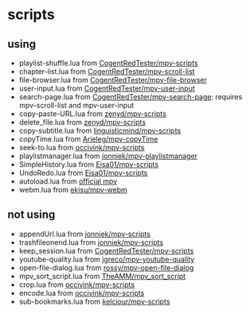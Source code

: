 # scripts

## using

- playlist-shuffle.lua from [CogentRedTester/mpv-scripts](https://github.com/CogentRedTester/mpv-scripts)
- chapter-list.lua from [CogentRedTester/mpv-scroll-list](https://github.com/CogentRedTester/mpv-scroll-list)
- file-browser.lua from [CogentRedTester/mpv-file-browser](https://github.com/CogentRedTester/mpv-file-browser)
- user-input.lua from [CogentRedTester/mpv-user-input](https://github.com/CogentRedTester/mpv-user-input)
- search-page.lua from [CogentRedTester/mpv-search-page](https://github.com/CogentRedTester/mpv-search-page): requires mpv-scroll-list and mpv-user-input
- copy-paste-URL.lua from [zenyd/mpv-scripts](https://github.com/zenyd/mpv-scripts)
- delete_file.lua from [zenyd/mpv-scripts](https://github.com/zenyd/mpv-scripts)
- copy-subtitle.lua from [linguisticmind/mpv-scripts](https://github.com/linguisticmind/mpv-scripts)
- copyTime.lua from [Arieleg/mpv-copyTime](https://github.com/Arieleg/mpv-copyTime)
- seek-to.lua from [occivink/mpv-scripts](https://github.com/occivink/mpv-scripts)
- playlistmanager.lua from [jonniek/mpv-playlistmanager](https://github.com/jonniek/mpv-playlistmanager)
- SimpleHistory.lua from [Eisa01/mpv-scripts](https://github.com/Eisa01/mpv-scripts)
- UndoRedo.lua from [Eisa01/mpv-scripts](https://github.com/Eisa01/mpv-scripts)
- autoload.lua from [official mpv](https://github.com/mpv-player/mpv/blob/master/TOOLS/lua/autoload.lua)
- webm.lua from [ekisu/mpv-webm](https://github.com/ekisu/mpv-webm)

## not using

- appendUrl.lua from [jonniek/mpv-scripts](https://github.com/jonniek/mpv-scripts)
- trashfileonend.lua from [jonniek/mpv-scripts](https://github.com/jonniek/mpv-scripts)
- keep_session.lua from [CogentRedTester/mpv-scripts](https://github.com/CogentRedTester/mpv-scripts)
- youtube-quality.lua from [jgreco/mpv-youtube-quality](https://github.com/jgreco/mpv-youtube-quality)
- open-file-dialog.lua from [rossy/mpv-open-file-dialog](https://github.com/rossy/mpv-open-file-dialog)
- mpv_sort_script.lua from [TheAMM/mpv_sort_script](https://github.com/TheAMM/mpv_sort_script)
- crop.lua from [occivink/mpv-scripts](https://github.com/occivink/mpv-scripts)
- encode.lua from [occivink/mpv-scripts](https://github.com/occivink/mpv-scripts)
- sub-bookmarks.lua from [kelciour/mpv-scripts](https://github.com/kelciour/mpv-scripts)
